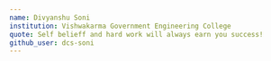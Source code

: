 ```yaml
---
name: Divyanshu Soni
institution: Vishwakarma Government Engineering College
quote: Self belieff and hard work will always earn you success!
github_user: dcs-soni
---
```

